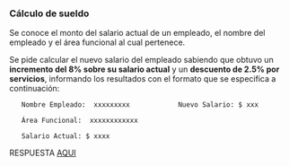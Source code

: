 ### Cálculo de sueldo

Se conoce el monto del salario actual de un empleado, el nombre del empleado y el área funcional al cual pertenece. 

Se pide calcular el nuevo salario del empleado sabiendo que obtuvo un **incremento del 8% sobre su salario actual** y un **descuento de 2.5% por servicios**, informando los resultados con el formato que se especifica a continuación:

       Nombre Empleado:  xxxxxxxxx            Nuevo Salario: $ xxx             

       Área Funcional:  xxxxxxxxxxxx

       Salario Actual: $ xxxx                      

RESPUESTA [AQUI](https://github.com/natimmansilla/GuiaEjerciciosProgramacion-AED/blob/3eab1395d807e7d0afdff71c1e2934fd22ab61ff/Guia%2003/G03-Ej06.py)
